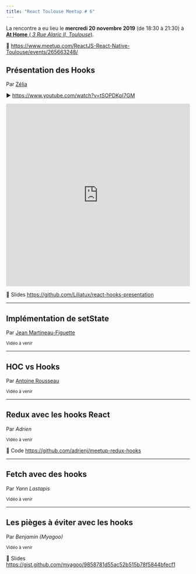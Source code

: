 ```yaml
---
title: "React Toulouse Meetup # 6"
---
```


La rencontre a eu lieu le **mercredi 20 novembre 2019** (de 18:30 à 21:30) à [**At Home** (
_3 Rue Alaric II, Toulouse_)](https://www.openstreetmap.org/node/1554887141).

📍 https://www.meetup.com/ReactJS-React-Native-Toulouse/events/265663248/

## Présentation des Hooks

Par [Zélia](https://github.com/liliatux)

▶️ <https://www.youtube.com/watch?v=tSOPDKpI7GM>

<iframe width="100%" height="500" scrolling="no" frameborder="0" allow="autoplay; encrypted-media" allowfullscreen src="https://www.youtube.com/embed/tSOPDKpI7GM"></iframe>

📄 Slides <https://github.com/Liliatux/react-hooks-presentation>

---

## Implémentation de setState

Par [Jean Martineau-Figuette](https://www.meetup.com/ReactJS-React-Native-Toulouse/members/204931511/)

<small>Vidéo à venir</small>

---

## HOC vs Hooks

Par [Antoine Rousseau](https://twitter.com/mOoot)

<small>Vidéo à venir</small>

---

## Redux avec les hooks React

Par _Adrien_

<small>Vidéo à venir</small>

📄 Code <https://github.com/adrienj/meetup-redux-hooks>

---

## Fetch avec des hooks

Par _Yann Lastapis_

<small>Vidéo à venir</small>

---

## Les pièges à éviter avec les hooks

Par _Benjamin (Myagoo)_

<small>Vidéo à venir</small>

📄 Slides <https://gist.github.com/myagoo/9858781d55ac52b515b78f5844bfecf1>
